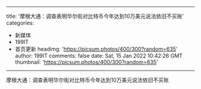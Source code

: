 
---
title: '摩根大通：调查表明华尔街对比特币今年达到10万美元说法依旧不买账'
categories: 
 - 新媒体
 - 199IT
 - 首页更新
headimg: 'https://picsum.photos/400/300?random=635'
author: 199IT
comments: false
date: Sat, 15 Jan 2022 10:42:26 GMT
thumbnail: 'https://picsum.photos/400/300?random=635'
---

<div>   
摩根大通：调查表明华尔街对比特币今年达到10万美元说法依旧不买账  
</div>
            